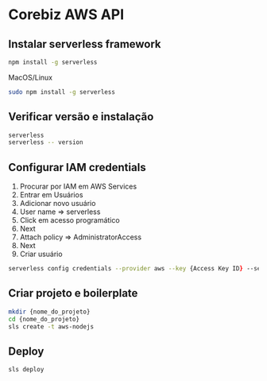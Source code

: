 # Corebiz AWS API

## Instalar serverless framework

```zsh
npm install -g serverless
```

MacOS/Linux

```zsh
sudo npm install -g serverless
```

## Verificar versão e instalação

```zsh
serverless
serverless -- version
```

## Configurar IAM credentials

1. Procurar por IAM em AWS Services
2. Entrar em Usuários
3. Adicionar novo usuário
4. User name => serverless
5. Click em acesso programático
6. Next
7. Attach policy => AdministratorAccess
8. Next
9. Criar usuário

```zsh
serverless config credentials --provider aws --key {Access Key ID} --secret {Access Secret}
```

## Criar projeto e boilerplate

```zsh
mkdir {nome_do_projeto}
cd {nome_do_projeto}
sls create -t aws-nodejs
```

## Deploy

```zsh
sls deploy
```
